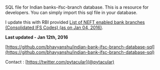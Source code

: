 SQL file for Indian banks-ifsc-branch database. This is a resource for developers. You can simply import this sql file in your database.

I update this with RBI provided [List of NEFT enabled bank branches (Consolidated IFS Codes) (as on Jan 04, 2016)](http://rbidocs.rbi.org.in/rdocs/content/docs/68774.xls).

**Last updated - Jan 12th, 2016**

[https://github.com/bhavyanshu/indian-bank-ifsc-branch-database-sql](https://github.com/bhavyanshu/indian-bank-ifsc-branch-database-sql)

Contact : [https://twitter.com/pytacular](@pytacular)
